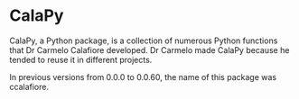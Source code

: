 # CalaPy

CalaPy, a Python package, is a collection of numerous Python functions that Dr Carmelo Calafiore developed. Dr Carmelo made CalaPy because he tended to reuse it in different projects.

In previous versions from 0.0.0 to 0.0.60, the name of this package was ccalafiore.
